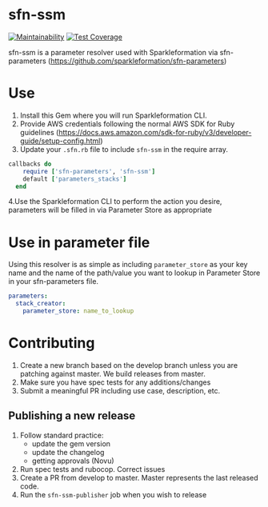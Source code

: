 # sfn-ssm

[![Maintainability](https://api.codeclimate.com/v1/badges/3083239924d072e687b7/maintainability)](https://codeclimate.com/github/novu/sfn-ssm/maintainability) [![Test Coverage](https://api.codeclimate.com/v1/badges/3083239924d072e687b7/test_coverage)](https://codeclimate.com/github/novu/sfn-ssm/test_coverage)

sfn-ssm is a parameter resolver used with Sparkleformation via sfn-parameters
(https://github.com/sparkleformation/sfn-parameters)

# Use

1. Install this Gem where you will run Sparkleformation CLI. 
2. Provide
AWS credentials following the normal AWS SDK for Ruby guidelines 
(https://docs.aws.amazon.com/sdk-for-ruby/v3/developer-guide/setup-config.html)
3. Update your `.sfn.rb` file to include `sfn-ssm` in the require array.
  ```ruby
  callbacks do
      require ['sfn-parameters', 'sfn-ssm']
      default ['parameters_stacks']
    end
  ```
4.Use the Sparkleformation CLI to perform the action you desire, parameters will be filled in via
Parameter Store as appropriate

# Use in parameter file

Using this resolver is as simple as including `parameter_store` as your key name and the name of
the path/value you want to lookup in Parameter Store in your sfn-parameters file.

```yaml
parameters:
  stack_creator:
    parameter_store: name_to_lookup
```

# Contributing

1. Create a new branch based on the develop branch unless you are patching against master. We build releases from master.
2. Make sure you have spec tests for any additions/changes
3. Submit a meaningful PR including use case, description, etc.

## Publishing a new release
1. Follow standard practice:
   * update the gem version
   * update the changelog
   * getting approvals (Novu)
2. Run spec tests and rubocop. Correct issues
3. Create a PR from develop to master. Master represents the last released code.
4. Run the `sfn-ssm-publisher` job when you wish to release
